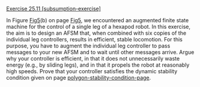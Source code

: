 [Exercise 25.11 \[subsumption-exercise\]](25-11/)

In Figure [Fig5](#/)(b) on
page [Fig5](#/), we encountered an augmented finite state machine for
the control of a single leg of a hexapod robot. In this exercise, the
aim is to design an AFSM that, when combined with six copies of the
individual leg controllers, results in efficient, stable locomotion. For
this purpose, you have to augment the individual leg controller to pass
messages to your new AFSM and to wait until other messages arrive. Argue
why your controller is efficient, in that it does not unnecessarily
waste energy (e.g., by sliding legs), and in that it propels the robot
at reasonably high speeds. Prove that your controller satisfies the
dynamic stability condition given on page [polygon-stability-condition-page](#/).
